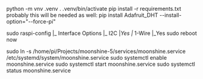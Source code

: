 python -m vnv .venv
. .venv/bin/activate
pip install -r requirements.txt
probably this will be needed as well:
pip install Adafruit_DHT --install-option="--force-pi"

sudo raspi-config
|_
   Interface Options
   |_
      I2C
      |_Yes
   |_
      1-Wire
      |_Yes
sudo reboot now

sudo ln -s /home/pi/Projects/moonshine-5/services/moonshine.service /etc/systemd/system/moonshine.service
sudo systemctl enable moonshine.service
sudo systemctl start moonshine.service
sudo systemctl status moonshine.service